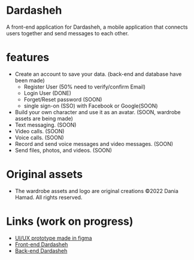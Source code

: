 # Dardasheh
A front-end application for Dardasheh, a mobile application that connects users together and send messages to each other.

# features

- Create an account to save your data. (back-end and database have been made)
    - Register User (50% need to verify/confirm Email)
    - Login User (DONE)
    - Forget/Reset password (SOON)
    - single sign-on (SSO) with Facebook or Google(SOON)
- Build your own character and use it as an avatar. (SOON, wardrobe assets are being made)
- Text messaging. (SOON)
- Video calls. (SOON)
- Voice calls. (SOON)
- Record and send voice messages and video messages. (SOON)
- Send files, photos, and videos. (SOON)

# Original assets

- The wardrobe assets and logo are original creations ©2022 Dania Hamad. All rights reserved.

# Links (work on progress)

- [UI/UX prototype made in figma]( https://www.figma.com/proto/R6z8JeGWAxQiSTiWaijed1/Full-Stack-Project-%5BDardasheh%5D?node-id=1%3A4&scaling=min-zoom&page-id=0%3A1&starting-point-node-id=42%3A38&show-proto-sidebar=1)
- [Front-end Dardasheh](https://github.com/DaniaHamad/Dardasheh)
- [Back-end Dardasheh](https://github.com/DaniaHamad/DardashehWebAPI)
